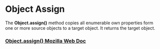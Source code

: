 # Object Assign

The **Object.assign()** method copies all enumerable own properties form one or more source objects to a target object. It returns the target object.

### [Object.assign() Mozilla Web Doc](https://developer.mozilla.org/en-US/docs/Web/JavaScript/Reference/Global_Objects/Object/assign)

